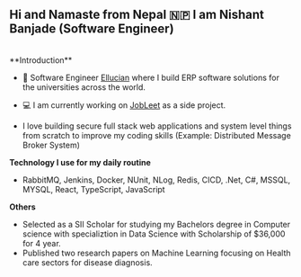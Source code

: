 ## Hi and Namaste from Nepal 🇳🇵 I am Nishant Banjade (Software Engineer)

<br />
**Introduction**

- 💼 Software Engineer  [Ellucian](https://www.ellucian.com/) where I build ERP software solutions for the universities across the world.

- 💻 I am currently working on [JobLeet](https://github.com/Nix-code/Job-Leet-core-api) as a side project.

- I love building secure full stack web applications and system level things from scratch to improve my coding skills (Example: Distributed Message Broker System)
  
**Technology I use for my daily routine**
- RabbitMQ, Jenkins, Docker, NUnit, NLog, Redis, CICD, .Net, C#, MSSQL, MYSQL, React, TypeScript, JavaScript

**Others**
- Selected as a SII Scholar for studying my Bachelors degree in Computer science with specializtion in Data Science with Scholarship of $36,000 for 4 year.
- Published two research papers on Machine Learning focusing on Health care sectors for disease diagnosis.

